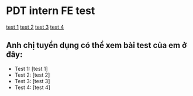 # PDT intern FE test

[test 1](https://pdt-intern-fe-test-main.vercel.app/test%2001/index.html)
[test 2](https://pdt-intern-fe-test-main.vercel.app/test%2002/index.html)
[test 3](https://pdt-intern-fe-test-main.vercel.app/test%2003/index.html)
[test 4](https://pdt-intern-fe-test.vercel.app/)

## Anh chị tuyển dụng có thể xem bài test của em ở đây:
- Test 1: [test 1]
- Test 2: [test 2]
- Test 3: [test 3]
- Test 4: [test 4]